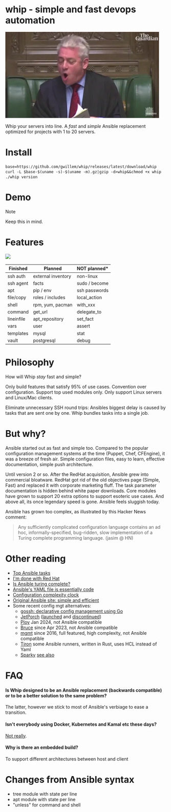 # whip - simple and fast devops automation

![order, order!](doc/order-order.webp)

Whip your servers into line. A _fast_ and _simple_ Ansible replacement optimized for projects with 1 to 20 servers.

# Install

```
base=https://github.com/gwillem/whip/releases/latest/download/whip
curl -L $base-$(uname -s)-$(uname -m).gz|gzip -d>whip&&chmod +x whip
./whip version
```

# Demo

> [!NOTE]
> Keep this in mind.

# Features

![](https://buq.eu/screenshots/40234b57e57fda7399a2698a.png)

| Finished   | Planned            | NOT planned\* |
| ---------- | ------------------ | ------------- |
| ssh auth   | external inventory | non-linux     |
| ssh agent  | facts              | sudo / become |
| apt        | pip / env          | ssh passwords |
| file/copy  | roles / includes   | local_action  |
| shell      | rpm, yum, pacman   | with_xxx      |
| command    | get_url            | delegate_to   |
| lineinfile | apt_repository     | set_fact      |
| vars       | user               | assert        |
| templates  | mysql              | stat          |
| vault      | postgresql         | debug         |

# Philosophy

How will Whip _stay_ fast and simple?

Only build features that satisfy 95% of use cases. Convention over configuration. Support top used modules only. Only support Linux servers and Linux/Mac clients.

Eliminate unnecessary SSH round trips: Ansibles biggest delay is caused by tasks that are sent one by one. Whip bundles tasks into a single job.

# But why?

Ansible started out as fast and simple too. Compared to the popular configuration management systems at the time (Puppet, Chef, CFEngine), it was a breeze of fresh air. Simple configuration files, easy to learn, effective documentation, simple push architecture.

Until version 2 or so. After the RedHat acquisition, Ansible grew into commercial bloatware. RedHat got rid of the old objectives page (Simple, Fast) and replaced it with corporate marketing fluff. The task parameter documentation is hidden behind white paper downloads. Core modules have grown to support 20 extra options to support esoteric use cases. And above all, its once legendary speed is gone. Ansible feels sluggish today.

Ansible has grown too complex, as illustrated by this Hacker News comment:

> Any sufficiently complicated configuration language contains an ad hoc, informally-specified, bug-ridden, slow implementation of a Turing complete programming language. (jasim @ HN)

# Other reading

- [Top Ansible tasks](https://mike42.me/blog/2019-01-the-top-100-ansible-modules)
- [I'm done with Red Hat](https://www.jeffgeerling.com/blog/2023/im-done-red-hat-enterprise-linux)
- [Is Ansible turing complete?](https://stackoverflow.com/questions/40127586/is-ansible-turing-complete)
- [Ansible's YAML file is essentially code](https://news.ycombinator.com/item?id=16238005)
- [Configuration complexity clock](http://mikehadlow.blogspot.com/2012/05/configuration-complexity-clock.html?m=1)
- [Original Ansible site: simple and efficient](https://web.archive.org/web/20130314042108/http://www.ansibleworks.com/)
- Some recent config mgt alternatives:
  - [gossh: declarative config management using Go](https://github.com/krilor/gossh)
  - [JetPorch](https://github.com/jetporch/jetporch_docs/blob/main/SUMMARY.md) ([launched](https://laserllama.substack.com/p/a-new-it-automation-project-moving) and [discontinued](https://web.archive.org/web/20231230013721/https://jetporch.substack.com/p/discontinuing-jet))
  - [Ploy](https://github.com/davesavic/ploy) Jan 2024, not Ansible compatible
  - [Bruce](https://github.com/brucedom/bruce) since Apr 2023, not Ansible compatible
  - [mgmt](https://github.com/purpleidea/mgmt/) since 2016, full featured, high complexity, not Ansible compatible
  - [Tiron](https://github.com/lapce/tiron) some Ansible runners, written in Rust, uses HCL instead of Yaml
  - [Sparky](https://github.com/melezhik/sparky) [see also](https://dev.to/melezhik/sparky-simple-and-efficient-alternative-to-ansible-1fod)

# FAQ

#### Is Whip designed to be an Ansible replacement (backwards compatible) or to be a better solution to the same problem?

The latter, however we stick to most of Ansible's verbiage to ease a transition.

#### Isn't everybody using Docker, Kubernetes and Kamal etc these days?

[Not really](https://trends.google.com/trends/explore?date=all&q=ansible).

#### Why is there an embedded build?

To support different architectures between host and client

# Changes from Ansible syntax

- tree module with state per line
- apt module with state per line
- "unless" for command and shell

  
